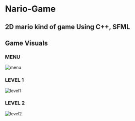 # Nario-Game
## 2D mario kind of game Using C++, SFML

## Game Visuals
### MENU

![menu](https://user-images.githubusercontent.com/83116065/128663442-e1b0ec5f-17bb-4b18-87b0-472d0c64025f.gif)


### LEVEL 1

![level1](https://user-images.githubusercontent.com/83116065/128296772-ef0a2c2b-f52c-4f81-a984-6f60603e8c19.gif)


### LEVEL 2

![level2](https://user-images.githubusercontent.com/83116065/128296810-5f8d4653-e813-45b5-977d-5ed26bbb6213.gif)
